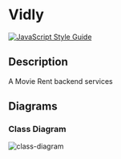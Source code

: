 # Vidly

[![JavaScript Style Guide](https://img.shields.io/badge/code_style-standard-brightgreen.svg)](https://standardjs.com)

## Description

A Movie Rent backend services

## Diagrams

### Class Diagram

![class-diagram](./out/reference/vidly-class-diagram/Vidly%20Class%20Diagram.svg)

